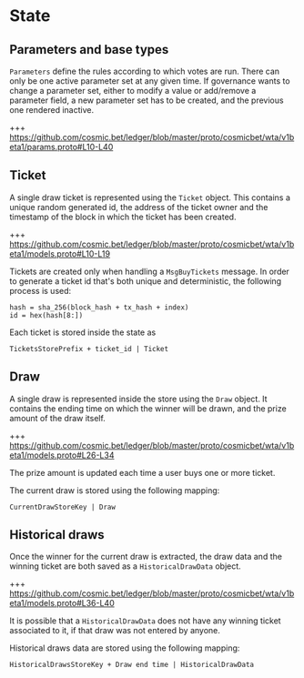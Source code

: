 # State

## Parameters and base types
`Parameters` define the rules according to which votes are run. There can only
be one active parameter set at any given time. If governance wants to change a
parameter set, either to modify a value or add/remove a parameter field, a new
parameter set has to be created, and the previous one rendered inactive.

+++ https://github.com/cosmic.bet/ledger/blob/master/proto/cosmicbet/wta/v1beta1/params.proto#L10-L40

## Ticket
A single draw ticket is represented using the `Ticket` object. This contains a unique random generated id, the address of the ticket owner and the timestamp of the block in which the ticket has been created.

+++ https://github.com/cosmic.bet/ledger/blob/master/proto/cosmicbet/wta/v1beta1/models.proto#L10-L19

Tickets are created only when handling a `MsgBuyTickets` message. In order to generate a ticket id that's both unique and deterministic, the following process is used: 

```
hash = sha_256(block_hash + tx_hash + index) 
id = hex(hash[8:])
```

Each ticket is stored inside the state as 

```
TicketsStorePrefix + ticket_id | Ticket
```

## Draw
A single draw is represented inside the store using the `Draw` object. It contains the ending time on which the winner will be drawn, and the prize amount of the draw itself.

+++ https://github.com/cosmic.bet/ledger/blob/master/proto/cosmicbet/wta/v1beta1/models.proto#L26-L34

The prize amount is updated each time a user buys one or more ticket.

The current draw is stored using the following mapping: 

```
CurrentDrawStoreKey | Draw
```

## Historical draws
Once the winner for the current draw is extracted, the draw data and the winning ticket are both saved as a `HistoricalDrawData` object.

+++ https://github.com/cosmic.bet/ledger/blob/master/proto/cosmicbet/wta/v1beta1/models.proto#L36-L40

It is possible that a `HistoricalDrawData` does not have any winning ticket associated to it, if that draw was not entered by anyone. 

Historical draws data are stored using the following mapping: 

```
HistoricalDrawsStoreKey + Draw end time | HistoricalDrawData
```